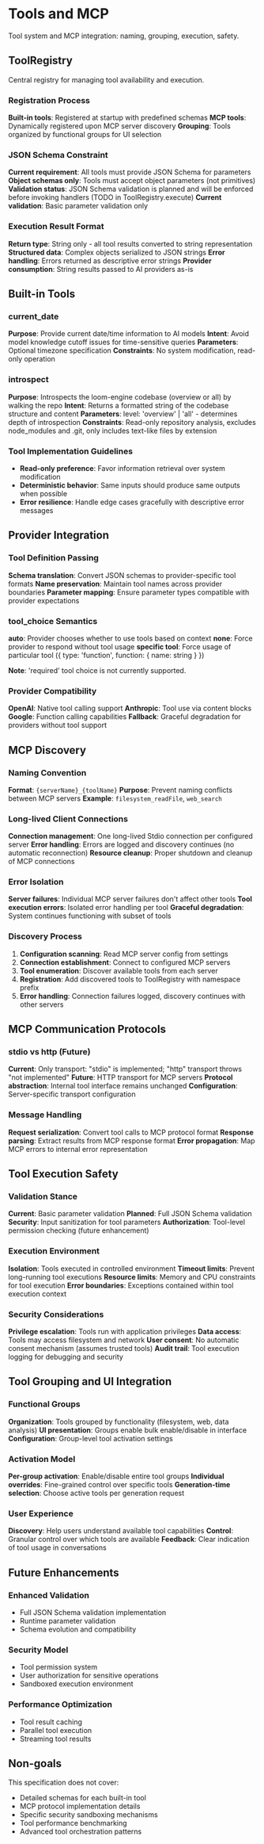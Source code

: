 # Tools and MCP

Tool system and MCP integration: naming, grouping, execution, safety.

## ToolRegistry

Central registry for managing tool availability and execution.

### Registration Process
**Built-in tools**: Registered at startup with predefined schemas
**MCP tools**: Dynamically registered upon MCP server discovery
**Grouping**: Tools organized by functional groups for UI selection

### JSON Schema Constraint
**Current requirement**: All tools must provide JSON Schema for parameters
**Object schemas only**: Tools must accept object parameters (not primitives)
**Validation status**: JSON Schema validation is planned and will be enforced before invoking handlers (TODO in ToolRegistry.execute)
**Current validation**: Basic parameter validation only

### Execution Result Format
**Return type**: String only - all tool results converted to string representation
**Structured data**: Complex objects serialized to JSON strings
**Error handling**: Errors returned as descriptive error strings
**Provider consumption**: String results passed to AI providers as-is

## Built-in Tools

### current_date
**Purpose**: Provide current date/time information to AI models
**Intent**: Avoid model knowledge cutoff issues for time-sensitive queries
**Parameters**: Optional timezone specification
**Constraints**: No system modification, read-only operation

### introspect
**Purpose**: Introspects the loom-engine codebase (overview or all) by walking the repo
**Intent**: Returns a formatted string of the codebase structure and content
**Parameters**: level: 'overview' | 'all' - determines depth of introspection
**Constraints**: Read-only repository analysis, excludes node_modules and .git, only includes text-like files by extension

### Tool Implementation Guidelines
- **Read-only preference**: Favor information retrieval over system modification
- **Deterministic behavior**: Same inputs should produce same outputs when possible
- **Error resilience**: Handle edge cases gracefully with descriptive error messages

## Provider Integration

### Tool Definition Passing
**Schema translation**: Convert JSON schemas to provider-specific tool formats
**Name preservation**: Maintain tool names across provider boundaries
**Parameter mapping**: Ensure parameter types compatible with provider expectations

### tool_choice Semantics
**auto**: Provider chooses whether to use tools based on context
**none**: Force provider to respond without tool usage
**specific tool**: Force usage of particular tool ({ type: 'function', function: { name: string } })

**Note**: 'required' tool choice is not currently supported.

### Provider Compatibility
**OpenAI**: Native tool calling support
**Anthropic**: Tool use via content blocks
**Google**: Function calling capabilities
**Fallback**: Graceful degradation for providers without tool support

## MCP Discovery

### Naming Convention
**Format**: `{serverName}_{toolName}`
**Purpose**: Prevent naming conflicts between MCP servers
**Example**: `filesystem_readFile`, `web_search`

### Long-lived Client Connections
**Connection management**: One long-lived Stdio connection per configured server
**Error handling**: Errors are logged and discovery continues (no automatic reconnection)
**Resource cleanup**: Proper shutdown and cleanup of MCP connections

### Error Isolation
**Server failures**: Individual MCP server failures don't affect other tools
**Tool execution errors**: Isolated error handling per tool
**Graceful degradation**: System continues functioning with subset of tools

### Discovery Process
1. **Configuration scanning**: Read MCP server config from settings
2. **Connection establishment**: Connect to configured MCP servers
3. **Tool enumeration**: Discover available tools from each server
4. **Registration**: Add discovered tools to ToolRegistry with namespace prefix
5. **Error handling**: Connection failures logged, discovery continues with other servers

## MCP Communication Protocols

### stdio vs http (Future)
**Current**: Only transport: "stdio" is implemented; "http" transport throws "not implemented"
**Future**: HTTP transport for MCP servers
**Protocol abstraction**: Internal tool interface remains unchanged
**Configuration**: Server-specific transport configuration

### Message Handling
**Request serialization**: Convert tool calls to MCP protocol format
**Response parsing**: Extract results from MCP response format
**Error propagation**: Map MCP errors to internal error representation

## Tool Execution Safety

### Validation Stance
**Current**: Basic parameter validation
**Planned**: Full JSON Schema validation
**Security**: Input sanitization for tool parameters
**Authorization**: Tool-level permission checking (future enhancement)

### Execution Environment
**Isolation**: Tools executed in controlled environment
**Timeout limits**: Prevent long-running tool executions
**Resource limits**: Memory and CPU constraints for tool execution
**Error boundaries**: Exceptions contained within tool execution context

### Security Considerations
**Privilege escalation**: Tools run with application privileges
**Data access**: Tools may access filesystem and network
**User consent**: No automatic consent mechanism (assumes trusted tools)
**Audit trail**: Tool execution logging for debugging and security

## Tool Grouping and UI Integration

### Functional Groups
**Organization**: Tools grouped by functionality (filesystem, web, data analysis)
**UI presentation**: Groups enable bulk enable/disable in interface
**Configuration**: Group-level tool activation settings

### Activation Model
**Per-group activation**: Enable/disable entire tool groups
**Individual overrides**: Fine-grained control over specific tools
**Generation-time selection**: Choose active tools per generation request

### User Experience
**Discovery**: Help users understand available tool capabilities
**Control**: Granular control over which tools are available
**Feedback**: Clear indication of tool usage in conversations

## Future Enhancements

### Enhanced Validation
- Full JSON Schema validation implementation
- Runtime parameter validation
- Schema evolution and compatibility

### Security Model
- Tool permission system
- User authorization for sensitive operations
- Sandboxed execution environment

### Performance Optimization
- Tool result caching
- Parallel tool execution
- Streaming tool results

## Non-goals

This specification does not cover:
- Detailed schemas for each built-in tool
- MCP protocol implementation details
- Specific security sandboxing mechanisms
- Tool performance benchmarking
- Advanced tool orchestration patterns